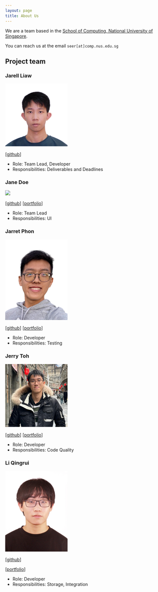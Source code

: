 ```yaml
---
layout: page
title: About Us
---
```


We are a team based in the [School of Computing, National University of Singapore](https://www.comp.nus.edu.sg).

You can reach us at the email `seer[at]comp.nus.edu.sg`

## Project team

### Jarell Liaw

<img src="images/liawjarell.jpg" width="200px">

[[github](https://github.com/liawjarell)]

* Role: Team Lead, Developer
* Responsibilities: Deliverables and Deadlines

### Jane Doe

<img src="images/johndoe.png" width="200px">

[[github](http://github.com/johndoe)]
[[portfolio](team/lqr1019)]

* Role: Team Lead
* Responsibilities: UI

### Jarret Phon

<img src="images/jarretphon.png" width="200px">

[[github](http://github.com/jarretphon)] [[portfolio](team/johndoe.md)]


* Role: Developer
* Responsibilities: Testing

### Jerry Toh

<img src="images/Jerrytys.jpg" width="200px">

[[github](http://github.com/Jerrytys)]
[[portfolio](team/johndoe.md)]


* Role: Developer
* Responsibilities: Code Quality

### Li Qingrui

<img src="images/lqr1019.png" width="200px">

[[github](http://github.com/lqr1019)]

[[portfolio](team/lqr1019.md)]


* Role: Developer
* Responsibilities: Storage, Integration
